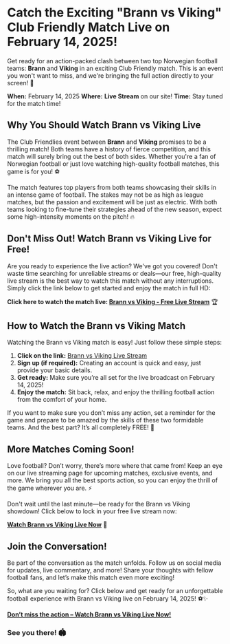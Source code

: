 # Catch the Exciting "Brann vs Viking" Club Friendly Match Live on February 14, 2025!

Get ready for an action-packed clash between two top Norwegian football teams: **Brann** and **Viking** in an exciting Club Friendly match. This is an event you won't want to miss, and we're bringing the full action directly to your screen! 🎉

**When:** February 14, 2025 **Where:**  **Live Stream** on our site! **Time:** Stay tuned for the match time!

## Why You Should Watch Brann vs Viking Live

The Club Friendlies event between **Brann** and **Viking** promises to be a thrilling match! Both teams have a history of fierce competition, and this match will surely bring out the best of both sides. Whether you're a fan of Norwegian football or just love watching high-quality football matches, this game is for you! ⚽

The match features top players from both teams showcasing their skills in an intense game of football. The stakes may not be as high as league matches, but the passion and excitement will be just as electric. With both teams looking to fine-tune their strategies ahead of the new season, expect some high-intensity moments on the pitch! 🔥

## Don't Miss Out! Watch Brann vs Viking Live for Free!

Are you ready to experience the live action? We've got you covered! Don't waste time searching for unreliable streams or deals—our free, high-quality live stream is the best way to watch this match without any interruptions. Simply click the link below to get started and enjoy the match in full HD:

**Click here to watch the match live: [Brann vs Viking - Free Live Stream](https://tinyurl.com/livestreamfreeo?st=Brann+vs+Viking&si=ghc)** 🏆

## How to Watch the Brann vs Viking Match

Watching the Brann vs Viking match is easy! Just follow these simple steps:

1. **Click on the link:** [Brann vs Viking Live Stream](https://tinyurl.com/livestreamfreeo?st=Brann+vs+Viking&si=ghc)
2. **Sign up (if required):** Creating an account is quick and easy, just provide your basic details.
3. **Get ready:** Make sure you’re all set for the live broadcast on February 14, 2025!
4. **Enjoy the match:** Sit back, relax, and enjoy the thrilling football action from the comfort of your home.

If you want to make sure you don’t miss any action, set a reminder for the game and prepare to be amazed by the skills of these two formidable teams. And the best part? It’s all completely FREE! 🌟

## More Matches Coming Soon!

Love football? Don’t worry, there’s more where that came from! Keep an eye on our live streaming page for upcoming matches, exclusive events, and more. We bring you all the best sports action, so you can enjoy the thrill of the game wherever you are. ⚡

Don't wait until the last minute—be ready for the Brann vs Viking showdown! Click below to lock in your free live stream now:

**[Watch Brann vs Viking Live Now](https://tinyurl.com/livestreamfreeo?st=Brann+vs+Viking&si=ghc)** 🎥

## Join the Conversation!

Be part of the conversation as the match unfolds. Follow us on social media for updates, live commentary, and more! Share your thoughts with fellow football fans, and let’s make this match even more exciting!

So, what are you waiting for? Click below and get ready for an unforgettable football experience with Brann vs Viking live on February 14, 2025! ⚽✨

**[Don’t miss the action – Watch Brann vs Viking Live Now!](https://tinyurl.com/livestreamfreeo?st=Brann+vs+Viking&si=ghc)**

### See you there! 🏟️
